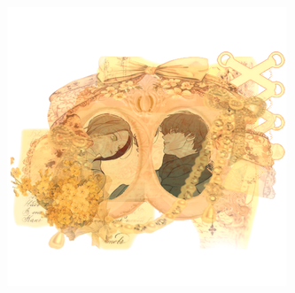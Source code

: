 


![image alt](https://github.com/Jiaoshi0/Jiaoshi0/blob/5b360558fa15b0e5de0efb760214037a46194f7a/Tears%20in%20a%20withered%20flower.png)



